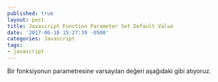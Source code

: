 ```yaml
---
published: true
layout: post
title: Javascript Function Parameter Set Default Value
date: '2017-06-18 15:27:39 -0500'
categories: Javascript
tags:
- javascript
---
```

Bir fonksiyonun parametresine varsayılan değeri aşağıdaki gibi atıyoruz.
<!--more-->
<script src="https://gist.github.com/mehmetemineker/956f5fb638304f323c06b294eecc22ee.js"></script>
